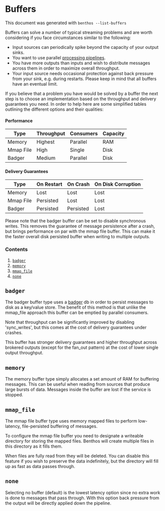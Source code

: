 Buffers
=======

This document was generated with `benthos --list-buffers`

Buffers can solve a number of typical streaming problems and are worth
considering if you face circumstances similar to the following:

- Input sources can periodically spike beyond the capacity of your output sinks.
- You want to use parallel [processing pipelines](../pipeline.md).
- You have more outputs than inputs and wish to distribute messages across them
  in order to maximize overall throughput.
- Your input source needs occasional protection against back pressure from your
  sink, e.g. during restarts. Please keep in mind that all buffers have an
  eventual limit.

If you believe that a problem you have would be solved by a buffer the next step
is to choose an implementation based on the throughput and delivery guarantees
you need. In order to help here are some simplified tables outlining the
different options and their qualities:

#### Performance

| Type      | Throughput | Consumers | Capacity |
| --------- | ---------- | --------- | -------- |
| Memory    | Highest    | Parallel  | RAM      |
| Mmap File | High       | Single    | Disk     |
| Badger    | Medium     | Parallel  | Disk     |

#### Delivery Guarantees

| Type      | On Restart | On Crash  | On Disk Corruption |
| --------- | ---------- | --------- | ------------------ |
| Memory    | Lost       | Lost      | Lost               |
| Mmap File | Persisted  | Lost      | Lost               |
| Badger    | Persisted  | Persisted | Lost               |

Please note that the badger buffer can be set to disable synchronous writes.
This removes the guarantee of message persistence after a crash, but brings
performance on par with the mmap file buffer. This can make it the faster
overall disk persisted buffer when writing to multiple outputs.

### Contents

1. [`badger`](#badger)
2. [`memory`](#memory)
3. [`mmap_file`](#mmap-file)
4. [`none`](#none)

## `badger`

The badger buffer type uses a [badger](https://github.com/dgraph-io/badger) db
in order to persist messages to disk as a key/value store. The benefit of this
method is that unlike the mmap_file approach this buffer can be emptied by
parallel consumers.

Note that throughput can be significantly improved by disabling 'sync_writes',
but this comes at the cost of delivery guarantees under crashes.

This buffer has stronger delivery guarantees and higher throughput across
brokered outputs (except for the fan_out pattern) at the cost of lower single
output throughput.

## `memory`

The memory buffer type simply allocates a set amount of RAM for buffering
messages. This can be useful when reading from sources that produce large bursts
of data. Messages inside the buffer are lost if the service is stopped.

## `mmap_file`

The mmap file buffer type uses memory mapped files to perform low-latency,
file-persisted buffering of messages.

To configure the mmap file buffer you need to designate a writeable directory
for storing the mapped files. Benthos will create multiple files in this
directory as it fills them.

When files are fully read from they will be deleted. You can disable this
feature if you wish to preserve the data indefinitely, but the directory will
fill up as fast as data passes through.

## `none`

Selecting no buffer (default) is the lowest latency option since no extra work
is done to messages that pass through. With this option back pressure from the
output will be directly applied down the pipeline.
